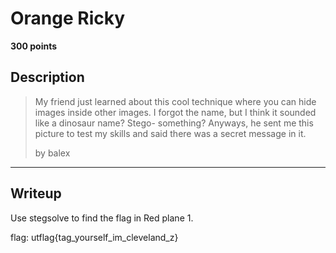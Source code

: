 # Orange Ricky
**300 points**
## Description
> My friend just learned about this cool technique where you can hide images inside other images. I forgot the name, but I think it sounded like a dinosaur name? Stego- something? Anyways, he sent me this picture to test my skills and said there was a secret message in it.
>
> by balex
---
## Writeup
Use stegsolve to find the flag in Red plane 1.

flag: utflag{tag_yourself_im_cleveland_z}